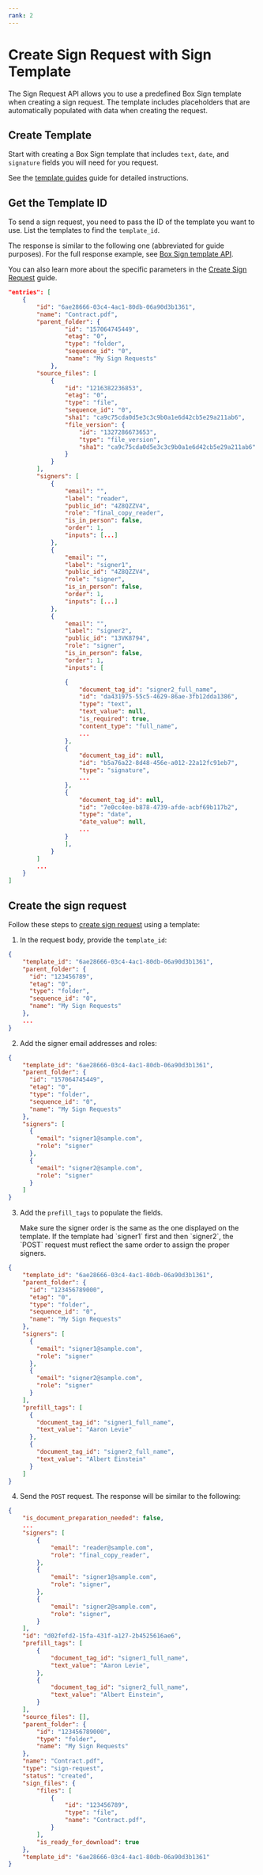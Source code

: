 ```yaml
---
rank: 2
---
```


# Create Sign Request with Sign Template

The Sign Request API allows you to use a predefined Box Sign
template when creating a sign request.
The template includes placeholders
that are automatically populated with data
when creating the request.

## Create Template

Start with creating a Box Sign template
that includes `text`, `date`,
and `signature` fields you will need for
you request.

See the [template guides][docuprep] guide
for detailed instructions.

## Get the Template ID

To send a sign request, you need to pass the ID
of the template you want to use.
List the templates to find the `template_id`.

<Samples id='get_templates' />

The response is similar to the following one
(abbreviated for guide purposes).
For the full response example, see
[Box Sign template API][template].

You can also learn more about the specific
parameters in the [Create Sign Request][signrequest] guide.

```json
"entries": [
    {
        "id": "6ae28666-03c4-4ac1-80db-06a90d3b1361",
        "name": "Contract.pdf",
        "parent_folder": {
                "id": "157064745449",
                "etag": "0",
                "type": "folder",
                "sequence_id": "0",
                "name": "My Sign Requests"
            },
        "source_files": [
            {
                "id": "1216382236853",
                "etag": "0",
                "type": "file",
                "sequence_id": "0",
                "sha1": "ca9c75cda0d5e3c3c9b0a1e6d42cb5e29a211ab6",
                "file_version": {
                    "id": "1327286673653",
                    "type": "file_version",
                    "sha1": "ca9c75cda0d5e3c3c9b0a1e6d42cb5e29a211ab6"
                }
            }
        ],
        "signers": [
            {
                "email": "",
                "label": "reader",
                "public_id": "4Z8QZZV4",
                "role": "final_copy_reader",
                "is_in_person": false,
                "order": 1,
                "inputs": [...]
            },
            {
                "email": "",
                "label": "signer1",
                "public_id": "4Z8QZZV4",
                "role": "signer",
                "is_in_person": false,
                "order": 1,
                "inputs": [...]
            },
            {
                "email": "",
                "label": "signer2",
                "public_id": "13VK8794",
                "role": "signer",
                "is_in_person": false,
                "order": 1,
                "inputs": [

                {
                    "document_tag_id": "signer2_full_name",
                    "id": "da431975-55c5-4629-86ae-3fb12dda1386",
                    "type": "text",
                    "text_value": null,
                    "is_required": true,
                    "content_type": "full_name",
                    ...
                },
                {
                    "document_tag_id": null,
                    "id": "b5a76a22-8d48-456e-a012-22a12fc91eb7",
                    "type": "signature",
                    ...
                },
                {
                    "document_tag_id": null,
                    "id": "7e0cc4ee-b878-4739-afde-acbf69b117b2",
                    "type": "date",
                    "date_value": null,
                    ...
                }
                ],
            }
        ]
        ...
    }
]
```

## Create the sign request

Follow these steps to [create sign request][signrequest] using a template:

1. In the request body, provide the `template_id`:

  ```json
  {
      "template_id": "6ae28666-03c4-4ac1-80db-06a90d3b1361",
      "parent_folder": {
        "id": "123456789",
        "etag": "0",
        "type": "folder",
        "sequence_id": "0",
        "name": "My Sign Requests"
      },
      ...
  }
  ```

2. Add the signer email addresses and roles:

  ```json
  {
      "template_id": "6ae28666-03c4-4ac1-80db-06a90d3b1361",
      "parent_folder": {
        "id": "157064745449",
        "etag": "0",
        "type": "folder",
        "sequence_id": "0",
        "name": "My Sign Requests"
      },
      "signers": [
        {
          "email": "signer1@sample.com",
          "role": "signer"
        },
        {
          "email": "signer2@sample.com",
          "role": "signer"
        }
      ]
  }
  ```

3. Add the `prefill_tags` to populate the fields.

    <Message>
      Make sure the signer order is the same as the one
      displayed on the template. If the template had `signer1`
      first and then `signer2`, the `POST` request must reflect
      the same order to assign the proper signers.
    </Message>

  ```json
  {
      "template_id": "6ae28666-03c4-4ac1-80db-06a90d3b1361",
      "parent_folder": {
        "id": "123456789000",
        "etag": "0",
        "type": "folder",
        "sequence_id": "0",
        "name": "My Sign Requests"
      },
      "signers": [
        {
          "email": "signer1@sample.com",
          "role": "signer"
        },
        {
          "email": "signer2@sample.com",
          "role": "signer"
        }
      ],
      "prefill_tags": [
        {
          "document_tag_id": "signer1_full_name",
          "text_value": "Aaron Levie"
        },
        {
          "document_tag_id": "signer2_full_name",
          "text_value": "Albert Einstein"
        }
      ]
  }
  ```

4. Send the `POST` request. The response will be similar to the following:

  ```json
  {
      "is_document_preparation_needed": false,
      ...
      "signers": [
          {
              "email": "reader@sample.com",
              "role": "final_copy_reader",
          },
          {
              "email": "signer1@sample.com",
              "role": "signer",
          },
          {
              "email": "signer2@sample.com",
              "role": "signer",
          }
      ],
      "id": "d02fefd2-15fa-431f-a127-2b4525616ae6",
      "prefill_tags": [
          {
              "document_tag_id": "signer1_full_name",
              "text_value": "Aaron Levie",
          },
          {
              "document_tag_id": "signer2_full_name",
              "text_value": "Albert Einstein",
          }
      ],
      "source_files": [],
      "parent_folder": {
          "id": "123456789000",
          "type": "folder",
          "name": "My Sign Requests"
      },
      "name": "Contract.pdf",
      "type": "sign-request",
      "status": "created",
      "sign_files": {
          "files": [
              {
                  "id": "123456789",
                  "type": "file",
                  "name": "Contract.pdf",
              }
          ],
          "is_ready_for_download": true
      },
      "template_id": "6ae28666-03c4-4ac1-80db-06a90d3b1361"
  }
  ```

[signrequest]: e://post-sign-requests
[docuprep]: https://support.box.com/hc/en-us/articles/4404094944915-Creating-templates
[parentfolder]: g://box-sign/create-sign-request#parent-folder
[signers]: g://box-sign/create-sign-request#signers
[template]: e://get-sign-templates#response-example
